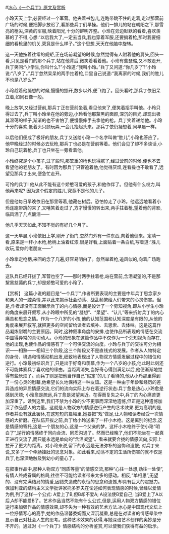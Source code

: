 #[冰心《一个兵丁》原文及赏析](https://www.vrrw.net/wx/15071.html)

小玲天天上学,必要经过一个军营。他夹着书包儿,连跑带跳不住的走着,走过那营前广场的时候,便把脚步放迟了,看那些兵丁们早操。他们一排儿的站在朝阳之下,那雪亮的枪尖,深黄的军服,映着阳光,十分的鲜明齐整。小玲在旁边默默的看着,喜欢羡慕的了不得,心想:“以后我大了,一定去当兵,我也穿着军服,还要掮着枪,那时我要细细的看枪里的机关,究竟是什么样子。”这个思想,天天在他脑中旋转。

这一天他按着往常的规矩,正在场前凝望的时候,忽然觉得有人附着他的肩头,回头一看,只见是看门的那个兵丁,站在他背后,微笑着看着他。小玲有些瑟缩,又不敢走开,兵丁笑问:“小学生,你叫什么?”小玲道:“我叫小玲。”兵丁又问道:“你几岁了?”小玲说:“八岁了。”兵丁忽然呆呆的两手拄着枪,口里自己说道:“我离家的时候,我们的胜儿不也是八岁么?”

小玲趁着他凝想的时候,慢慢的挪开,数步以外,便飞跑了。回头看时,那兵丁依旧呆立着,如同石像一般。

晚上放学,又经过营前,那兵丁正在营前坐着,看见他来了,便笑着招手叫他。小玲只得过去了,兵丁叫小玲坐在他的旁边,小玲看他那黧黑的面颜,深沉的目光,却现出极其温蔼的样子,渐渐的也不害怕了,便慢慢伸手去拿他的枪。兵丁笑着递给他。小玲十分的喜欢,低着头只顾玩弄,一会儿抬起头来。那兵丁依仍凝想着,同早晨一样。

以后他们便成了极好的朋友,兵丁又送给小玲一个名字叫做“胜儿”,小玲也答应了。他早晚经过的时候必去玩枪,那兵丁也必是在营前等着。他们会见了却不多谈话,小玲自己玩着枪,兵丁也只坐在一旁看着他。

小玲终究是个小孩子,过了些时,那笨重的枪也玩得腻了,经过营前的时候,便也不去看望他的老朋友了。有时因为那兵丁只管追着他,他觉得厌烦,连看操也不敢看了,远望见那兵丁出来,便急忙走开。

可怜的兵丁! 他从此不能有这个娇憨可爱的孩子,和他作伴了。但他有什么权力,叫他再来呢? 因为这个假定的胜儿,究竟不是他的儿子。

但是他每日早晚依旧在那里等着,他藏在树后。恐怕惊走了小玲。他远远地看着小玲连跑带跳的来了,又嘻笑着走过了,方才慢慢的转出来,两手拄着枪,望着他的背影,临风洒了几点酸泪——

他几乎天天如此,不知不觉的有好几个月了。

这一天早晨,小玲依旧上学,刚开了街门,忽然门外有一件东西,向着他倒来。定睛一看,原来是一杆小木枪,枪柄上油着红漆,很是好看,上面贴着一条白纸,写着道:“胜儿收玩,爱你的老朋友——”

小玲拿定枪柄,来回的念了几遍,好容易明白了。忽然举着枪,追风似的,向着广场跑去。

这队兵已经开拔了,军营也空了——那时两手拄着枪,站在营前,含泪凝望的,不是那黧黑慈蔼的兵丁,却是娇憨可爱的小玲了。



【赏析】 这篇小说的题目是“一个兵丁”,作者所要表现的主要是中年兵丁思念家乡和亲人的一腔柔情,并以此来揭示社会动荡、战乱频繁给人们带来的心灵伤害。但是,作者却没有正面展示兵丁的内心情感,而是设计了一个旁知视角,即从小学生小玲的角度来展开叙写,从小玲眼中所见的“凝想”、“呆望”、“认儿”等来折射兵丁的内心痛苦和思念之情。作为一个八岁的小孩,他的认知范围和认知深度是有限的,从他的角度来展开叙写,就把更多的空间留给读者去填补、去思索、去体味。这是这篇作品凝炼耐嚼的主要原因。同时,这种叙事角度的安排,也使作品所表现的情感在交流中显得异常的真切动人。小玲的形象在这篇作品中不仅作为一个旁知视角而存在,他的出现,也使作品的情感有了一个可供交流的向度。小玲与兵丁的交往可分为相识——相熟——相知三个阶段,这三个阶段又不是直线式的发展。作者从人物特定的身份、境遇和情感动机出发,细致地表现出了人物双方情感发展过程中的错位和逆行。小玲最初结识兵丁,只是出于好奇和羡慕,作为一个八岁的小孩,他此时此刻还不可能体察兵丁喜欢他的缘由。当距离消失,当好奇心得到满足以后,他便渐渐地觉得有些厌烦了。而兵丁则是把他当作自己“假定”的儿子看待的,他从小玲那里得到了一份心灵的慰藉,他希望长久地保持这一种友谊。这是一种由于年龄和经历的差异造成的异质情感交流,它们的流向实际上存在着逆行状态:兵丁愈是热心,小玲愈是感到厌烦; 小玲愈是疏远,兵丁愈是渴望亲近。在得而复失之中,兵丁的内心痛苦更加深重了。读到这里,我们不禁为小玲的少不更事而深深地遗憾,但正是这种遗憾加深了作品感人的力量。这就是人物双方的情感逆行产生的艺术效果.更为高明的是,作者并没有就此罢休,在这短短的篇幅里,她要把“戏”做足,让人物和读者经受一次情感的大折磨。在队伍开拔之前,兵丁给小玲送来了一杆小木枪。这是离别的纪念,这是情感的寄托,这是一个朋友的心,这是一个父亲的梦。这杆小木枪终于使小玲“明白了”,逆行的情感终于同向合流、同质沟通了。然而已经晚了,他们不能坐在一起真正进行交流了,而只能永远是单向的“含泪凝望”。看来就要合拢的情感流向,实际上拉开了更大的距离。对小玲来说,留下的永远是无法弥补的追悔和遗恨; 对兵丁来说,又多了一个牵肠挂肚的思念对象。如此看来,动荡不定的生活所伤害的就不仅是兵丁,也深深地触及到幼小的童心了。

在叙事作品中,那种人物双方“同质等量”的情感交流,那种“心往一处想,劲往一处使”,有情人终成眷属的格局,往往不可能给读者带来太多的感动。相反,“单相思”,无望的、没有完满结局的情爱,因错失造成的永恒的思念和遗憾,却具有巨大的震撼力。保加利亚的结构主义文学批评家托多罗夫在论述如何表现情感的时候,曾经以爱情为例,列了这样一个公式: A爱上了B,但B却不爱A; A设法使B爱自己; 当B爱上了A以后,A却不能爱B了。艺术作品当然不能有什么公式,但是,运用人物双方情感的错位逆行来加强作品的情感效果,却不失为一种有效的艺术方法.冰心是中国现代文坛上一位抒情写心的高手,她的作品温馨委婉而又深沉凝重,总是在对读者的情感晕染中显示自己对社会人生的思考。这种艺术效果的获得,与她深谙艺术创作的奥妙是分不开的。通过对《一个兵丁》情感结构的分析鉴赏,可以使我们获得有益的启示。

